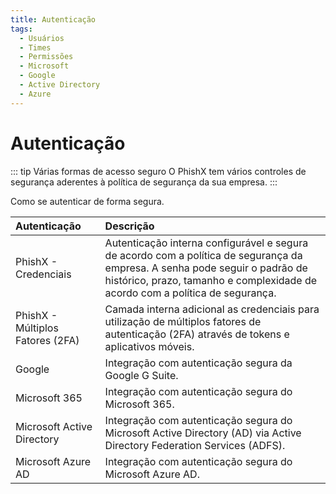 ```yaml
---
title: Autenticação
tags:
  - Usuários
  - Times
  - Permissões
  - Microsoft
  - Google
  - Active Directory
  - Azure
---
```

# Autenticação

::: tip Várias formas de acesso seguro
O PhishX tem vários controles de segurança aderentes à política de segurança da sua empresa.
:::

Como se autenticar de forma segura.

| Autenticação | Descrição |
| :--- | :--- |
| PhishX - Credenciais | Autenticação interna configurável e segura de acordo com a política de segurança da empresa. A senha pode seguir o padrão de histórico, prazo, tamanho e complexidade de acordo com a política de segurança. |
| PhishX - Múltiplos Fatores (2FA) | Camada interna adicional as credenciais para utilização de múltiplos fatores de autenticação (2FA) através de tokens e aplicativos móveis. |
| Google | Integração com autenticação segura da Google G Suite. |
| Microsoft 365 | Integração com autenticação segura do Microsoft 365. |
| Microsoft Active Directory | Integração com autenticação segura do Microsoft Active Directory (AD) via Active Directory Federation Services (ADFS). |
| Microsoft Azure AD | Integração com autenticação segura do Microsoft Azure AD. |
